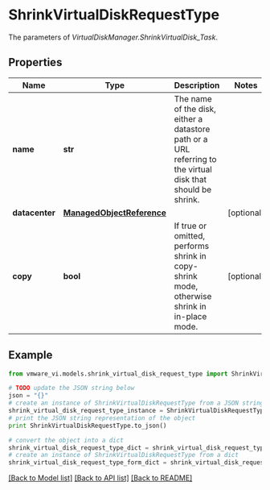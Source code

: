 # ShrinkVirtualDiskRequestType

The parameters of *VirtualDiskManager.ShrinkVirtualDisk_Task*. 

## Properties
Name | Type | Description | Notes
------------ | ------------- | ------------- | -------------
**name** | **str** | The name of the disk, either a datastore path or a URL referring to the virtual disk that should be shrink.  | 
**datacenter** | [**ManagedObjectReference**](ManagedObjectReference.md) |  | [optional] 
**copy** | **bool** | If true or omitted, performs shrink in copy-shrink mode, otherwise shrink in in-place mode.  | [optional] 

## Example

```python
from vmware_vi.models.shrink_virtual_disk_request_type import ShrinkVirtualDiskRequestType

# TODO update the JSON string below
json = "{}"
# create an instance of ShrinkVirtualDiskRequestType from a JSON string
shrink_virtual_disk_request_type_instance = ShrinkVirtualDiskRequestType.from_json(json)
# print the JSON string representation of the object
print ShrinkVirtualDiskRequestType.to_json()

# convert the object into a dict
shrink_virtual_disk_request_type_dict = shrink_virtual_disk_request_type_instance.to_dict()
# create an instance of ShrinkVirtualDiskRequestType from a dict
shrink_virtual_disk_request_type_form_dict = shrink_virtual_disk_request_type.from_dict(shrink_virtual_disk_request_type_dict)
```
[[Back to Model list]](../README.md#documentation-for-models) [[Back to API list]](../README.md#documentation-for-api-endpoints) [[Back to README]](../README.md)



